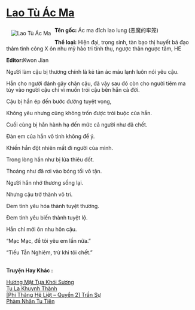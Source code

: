 <a href="https://utruyen.com/lao-tu-ac-ma/16205/" title="Lao Tù Ác Ma"><h1>Lao Tù Ác Ma</h1></a><div style="display:table"><img align="right" style="float: left; padding: 10px;" src="https://utruyen.com/images/story/200x260/lao-tu-ac-ma.jpg" alt="Lao Tù Ác Ma"><b>Tên gốc:</b> Ác ma đích lao lung (恶魔的牢笼)<p></p><b>Thể loại:</b> Hiện đại, trọng sinh, tàn bạo thị huyết bá đạo thâm tình công X ôn nhu mỹ hảo tri tính thụ, ngược thân ngược tâm, HE<p></p><b>Editor:</b>Kwon Jian<p></p>Người làm cậu bị thương chính là kẻ tàn ác máu lạnh luôn nói yêu cậu.<p></p>Hắn cho người đánh gãy chân cậu, đã vậy sau đó còn cho người tiêm ma túy vào người cậu chỉ vì muốn trói cậu bên hắn cả đời.<p></p>Cậu bị hắn ép đến bước đường tuyệt vọng,<p></p>Không yêu nhưng cũng không trốn được trói buộc của hắn.<p></p>Cuối cùng bị hắn hành hạ đến mức cả người như đã chết.<p></p>Đàn em của hắn vô tình không để ý.<p></p>Khiến hắn đột nhiên mất đi người của mình.<p></p>Trong lòng hắn như bị lửa thiêu đốt.<p></p>Thoáng như đã rơi vào bóng tối vô tận.<p></p>Người hắn nhớ thương sống lại.<p></p>Nhưng cậu trở thành vô tri.<p></p>Đem tình yêu hóa thành tuyệt thương.<p></p>Đem tình yêu biến thành tuyệt lộ.<p></p>Hắn chỉ mới ôn nhu hôn cậu.<p></p>“Mạc Mạc, để tôi yêu em lần nữa.”<p></p>“Tiếu Tẫn Nghiêm, trừ khi tôi chết.”</div><p><br><b>Truyện Hay Khác :</b></p><a href="https://utruyen.com/huong-mat-tua-khoi-suong/1763/" alt="Hương Mật Tựa Khói Sương">Hương Mật Tựa Khói Sương</a><br/><a href="https://dammy2019.blogspot.com/2019/11/tu-la-khuynh-thanh.html" alt="Tu La Khuynh Thành">Tu La Khuynh Thành</a><br/><a href="https://dammyh.wordpress.com/2019/11/07/phi-thang-he-liet-quyen-2-tran-su/" alt="[Phi Thăng Hệ Liệt – Quyển 2] Trần Sự">[Phi Thăng Hệ Liệt – Quyển 2] Trần Sự</a><br/><a href="https://truyenhot2019.blogspot.com/2019/12/pham-nhan-tu-tien.html" alt="Phàm Nhân Tu Tiên">Phàm Nhân Tu Tiên</a><br/>